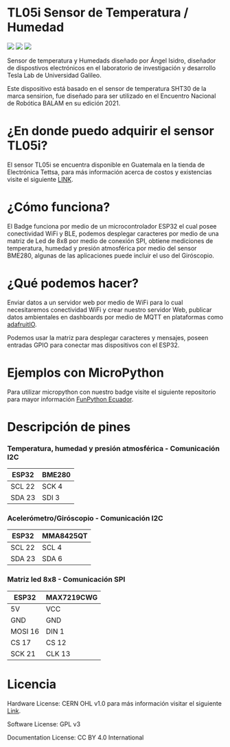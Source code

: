 # TL05i Sensor de Temperatura / Humedad

![](/img/badge.PNG)
![](/img/badge2.jpeg)
![](/img/GT000001.svg)

Sensor de temperatura y Humedads diseñado por Ángel Isidro, diseñador de dispostivos electrónicos en el laboratorio de investigación y desarrollo Tesla Lab de Universidad Galileo.

Este dispositivo está basado en el sensor de temperatura SHT30 de la marca sensirion, fue diseñado para ser utilizado en el Encuentro Nacional de Robótica BALAM en su edición 2021.

# ¿En donde puedo adquirir el sensor TL05i?

El sensor TL05i se encuentra disponible en Guatemala en la tienda de Electrónica Tettsa, para más información acerca de costos y existencias visite el siguiente [LINK][tienda.tettsa].

[tienda.tettsa]: https://tienda.tettsa.gt/

# ¿Cómo funciona?

El Badge funciona por medio de un microcontrolador ESP32 el cual posee conectividad WiFi y BLE, podemos desplegar caracteres por medio de una matriz de Led de 8x8 por medio de conexión SPI, obtiene mediciones de temperatura, humedad y presión atmosférica por medio del sensor BME280, algunas de las aplicaciones puede incluir el uso del Giróscopio.

# ¿Qué podemos hacer?

Enviar datos a un servidor web por medio de WiFi para lo cual necesitaremos conectividad WiFi y crear nuestro servidor Web, publicar datos ambientales en dashboards por medio de MQTT en plataformas como [adafruitIO][adafruit_io].

[adafruit_io]: https://io.adafruit.com
Podemos usar la matriz para desplegar caracteres y mensajes, poseen entradas GPIO para conectar mas dispositivos con el ESP32. 

# Ejemplos con MicroPython 

Para utilizar micropython con nuestro badge visite el siguiente repositorio para mayor información  [FunPython Ecuador][FPE].

[FPE]: https://github.com/FunPythonEC/FIT_Guatemala_2019-SMART_BADGE

# Descripción de pines 

### Temperatura, humedad y presión atmosférica - Comunicación I2C
ESP32 | BME280
--- | ---
SCL 22 | SCK 4
SDA 23 | SDI 3

### Acelerómetro/Giróscopio - Comunicación I2C
ESP32 | MMA8425QT
--- | ---
SCL 22 | SCL 4
SDA 23 | SDA 6

### Matriz led 8x8 - Comunicación SPI
ESP32 | MAX7219CWG
--- | ---
5V | VCC 
GND | GND
MOSI 16 | DIN 1
CS 17 | CS 12
SCK 21 | CLK 13

# Licencia

Hardware License: CERN OHL v1.0 para más información visitar el siguiente [Link][CERN_v1].

[CERN_v1]: https://ohwr.org/project/cernohl/wikis/Documents/CERN-OHL-version-1.2

Software License: GPL v3

Documentation License: CC BY 4.0 International
